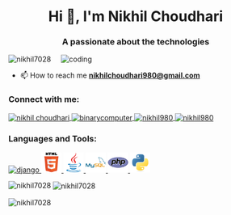 

<h1 align="center">Hi 👋, I'm Nikhil Choudhari</h1>
<h3 align="center">A passionate about the technologies</h3>
<img align="right" alt='coding' width='400' src='https://camo.githubusercontent.com/2366b34bb903c09617990fb5fff4622f3e941349e846ddb7e73df872a9d21233/68747470733a2f2f63646e2e6472696262626c652e636f6d2f75736572732f3733303730332f73637265656e73686f74732f363538313234332f6176656e746f2e676966'>

<p align="left"> <img src="https://komarev.com/ghpvc/?username=nikhil7028&label=Profile%20views&color=0e75b6&style=flat" alt="nikhil7028" /> </p>

- 📫 How to reach me **nikhilchoudhari980@gmail.com**

<h3 align="left">Connect with me:</h3>
<p align="left">
  <a href="https://www.linkedin.com/in/nikhilchoudhari/" target="_blank">
    <img align="center" src="https://raw.githubusercontent.com/rahuldkjain/github-profile-readme-generator/master/src/images/icons/Social/linked-in-alt.svg" alt="nikhil choudhari" height="30" width="40" />
  </a>
  <a href="https://www.youtube.com/@BinaryComputer01" target="_blank">
    <img align="center" src="https://raw.githubusercontent.com/rahuldkjain/github-profile-readme-generator/master/src/images/icons/Social/youtube.svg" alt="binarycomputer" height="30" width="40" />
  </a>
  <a href="https://www.leetcode.com/Nikhil_980" target="_blank">
    <img align="center" src="https://raw.githubusercontent.com/rahuldkjain/github-profile-readme-generator/master/src/images/icons/Social/leet-code.svg" alt="nikhil980" height="30" width="40" />
  </a>
  <a href="https://www.instagram.com/binarycomputer01" target="_blank">
    <img align="center" src="https://raw.githubusercontent.com/rahuldkjain/github-profile-readme-generator/master/src/images/icons/Social/instagram.svg" alt="nikhil980" height="30" width="40" />
  </a>
</p>


<h3 align="left">Languages and Tools:</h3>
<p align="left"> <a href="https://www.djangoproject.com/" target="_blank" rel="noreferrer"> <img src="https://cdn.worldvectorlogo.com/logos/django.svg" alt="django" width="40" height="40"/> </a> <a href="https://www.w3.org/html/" target="_blank" rel="noreferrer"> <img src="https://raw.githubusercontent.com/devicons/devicon/master/icons/html5/html5-original-wordmark.svg" alt="html5" width="40" height="40"/> </a> <a href="https://www.java.com" target="_blank" rel="noreferrer"> <img src="https://raw.githubusercontent.com/devicons/devicon/master/icons/java/java-original.svg" alt="java" width="40" height="40"/> </a> <a href="https://www.mysql.com/" target="_blank" rel="noreferrer"> <img src="https://raw.githubusercontent.com/devicons/devicon/master/icons/mysql/mysql-original-wordmark.svg" alt="mysql" width="40" height="40"/> </a> <a href="https://www.php.net" target="_blank" rel="noreferrer"> <img src="https://raw.githubusercontent.com/devicons/devicon/master/icons/php/php-original.svg" alt="php" width="40" height="40"/> </a> <a href="https://www.python.org" target="_blank" rel="noreferrer"> <img src="https://raw.githubusercontent.com/devicons/devicon/master/icons/python/python-original.svg" alt="python" width="40" height="40"/> </a> </p>

<p><img align="left" src="https://github-readme-stats.vercel.app/api/top-langs?username=nikhil7028&show_icons=true&locale=en&layout=compact" alt="nikhil7028" /></p>

<p>&nbsp;<img align="center" src="https://github-readme-stats.vercel.app/api?username=nikhil7028&show_icons=true&locale=en" alt="nikhil7028" /></p>

<p><img align="center" src="https://github-readme-streak-stats.herokuapp.com/?user=nikhil7028&" alt="nikhil7028" /></p>
